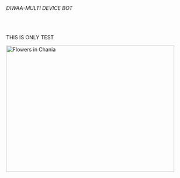 
<!DOCTYPE html>
<html>
<body>
​
<h6>DIWAA-MULTI DEVICE BOT</h6>
​
<p>THIS IS ONLY TEST</p>
​
<img src="https://i.imgur.com/oq3ZkMq.jpeg" alt="Flowers in Chania" width="460" height="345">
​
</body>
</html>
​
​
